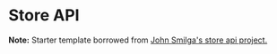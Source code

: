 # Store API

**Note:** Starter template borrowed from [John Smilga's store api project.](https://github.com/john-smilga/node-express-course/tree/main/04-store-api)